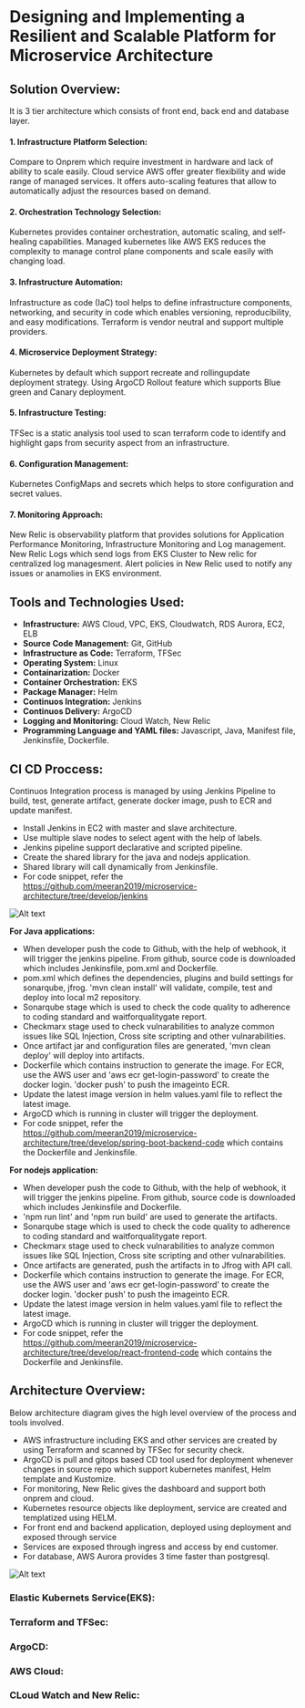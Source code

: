 # Designing and Implementing a Resilient and Scalable Platform for Microservice Architecture

## Solution Overview:

It is 3 tier architecture which consists of front end, back end and database layer.

#### 1. Infrastructure Platform Selection:
Compare to Onprem which require investment in hardware and lack of ability to scale easily.
Cloud service AWS offer greater flexibility and wide range of managed services. It offers auto-scaling features that allow to automatically adjust the resources based on demand.

#### 2. Orchestration Technology Selection:
Kubernetes provides container orchestration, automatic scaling, and self-healing capabilities. Managed kubernetes like AWS EKS reduces the complexity to manage control plane components and scale easily with changing load.

#### 3. Infrastructure Automation:
Infrastructure as code (IaC) tool helps to define infrastructure components, networking, and security in code which enables versioning, reproducibility, and easy modifications. Terraform is vendor neutral and support multiple providers.

#### 4. Microservice Deployment Strategy:
Kubernetes by default which support recreate and rollingupdate deployment strategy. Using ArgoCD Rollout feature which supports Blue green and Canary deployment.

#### 5. Infrastructure Testing:
TFSec is a static analysis tool used to scan terraform code to identify and highlight gaps from security aspect from an infrastructure.

#### 6. Configuration Management:
Kubernetes ConfigMaps and secrets which helps to store configuration and secret values.

#### 7. Monitoring Approach:
New Relic is observability platform that provides solutions for Application Performance Monitoring, Infrastructure Monitoring and Log management. 
New Relic Logs which send logs from EKS Cluster to New relic for centralized log managesment.
Alert policies in New Relic used to notify any issues or anamolies in EKS environment.

## Tools and Technologies Used:

- **Infrastructure:** AWS Cloud, VPC, EKS, Cloudwatch, RDS Aurora, EC2, ELB  
- **Source Code Management:** Git, GitHub  
- **Infrastructure as Code:** Terraform, TFSec  
- **Operating System:** Linux  
- **Containarization:** Docker  
- **Container Orchestration:** EKS  
- **Package Manager:** Helm  
- **Continuos Integration:** Jenkins    
- **Continuos Delivery:** ArgoCD  
- **Logging and Monitoring:** Cloud Watch, New Relic  
- **Programming Language and YAML files:** Javascript, Java, Manifest file, Jenkinsfile, Dockerfile.

## CI CD Proccess:

Continuos Integration process is managed by using Jenkins Pipeline to build, test, generate artifact, generate docker image, push to ECR and update manifest.

- Install Jenkins in EC2 with master and slave architecture.
- Use multiple slave nodes to select agent with the help of labels.
- Jenkins pipeline support declarative and scripted pipeline.
- Create the shared library for the java and nodejs application.
- Shared library will call dynamically from Jenkinsfile.
- For code snippet, refer the https://github.com/meeran2019/microservice-architecture/tree/develop/jenkins

![Alt text](<CI CD Flow_v2.png >)

**For Java applications:**  
- When developer push the code to Github, with the help of webhook, it will trigger the jenkins pipeline. From github, source code is downloaded which includes Jenkinsfile, pom.xml and Dockerfile.
- pom.xml which defines the dependencies, plugins and build settings for sonarqube, jfrog. 'mvn clean install' will validate, compile, test and deploy into local m2 repository.
- Sonarqube stage which is used to check the code quality to adherence to coding standard and waitforqualitygate report. 
- Checkmarx stage used to check vulnarabilities to analyze common issues like SQL Injection, Cross site scripting and other vulnarabilities.
- Once artifact jar and configuration files are generated, 'mvn clean deploy' will deploy into artifacts.
- Dockerfile which contains instruction to generate the image. For ECR, use the AWS user and 'aws ecr get-login-password' to create the docker login. 'docker push' to push the imageinto ECR.
- Update the latest image version in helm values.yaml file to reflect the latest image.
- ArgoCD which is running in cluster will trigger the deployment.
- For code snippet, refer the https://github.com/meeran2019/microservice-architecture/tree/develop/spring-boot-backend-code which contains the Dockerfile and Jenkinsfile.

**For nodejs application:**
- When developer push the code to Github, with the help of webhook, it will trigger the jenkins pipeline. From github, source code is downloaded which includes Jenkinsfile and Dockerfile.
- 'npm run lint' and 'npm run build' are used to generate the artifacts.
- Sonarqube stage which is used to check the code quality to adherence to coding standard and waitforqualitygate report. 
- Checkmarx stage used to check vulnarabilities to analyze common issues like SQL Injection, Cross site scripting and other vulnarabilities.
- Once artifacts are generated, push the artifacts in to Jfrog with API call.
- Dockerfile which contains instruction to generate the image. For ECR, use the AWS user and 'aws ecr get-login-password' to create the docker login. 'docker push' to push the imageinto ECR.
- Update the latest image version in helm values.yaml file to reflect the latest image.
- ArgoCD which is running in cluster will trigger the deployment.
- For code snippet, refer the https://github.com/meeran2019/microservice-architecture/tree/develop/react-frontend-code which contains the Dockerfile and Jenkinsfile.

## Architecture Overview:

Below architecture diagram gives the high level overview of the process and tools involved. 

- AWS infrastructure including EKS and other services are created by using Terraform and scanned by TFSec for security check. 
- ArgoCD is pull and gitops based CD tool used for deployment whenever changes in source repo which support kubernetes manifest, Helm template and Kustomize.
- For monitoring, New Relic gives the  dashboard and support both onprem and cloud.
- Kubernetes resource objects like deployment, service are created and templatized using HELM.
- For front end and backend application, deployed using deployment and exposed through service
- Services are exposed through ingress and access by end customer.
- For database, AWS Aurora provides 3 time faster than postgresql.

![Alt text](EKS.png)

### Elastic Kubernets Service(EKS):

### Terraform and TFSec:

### ArgoCD:

### AWS Cloud:

### CLoud Watch and New Relic: